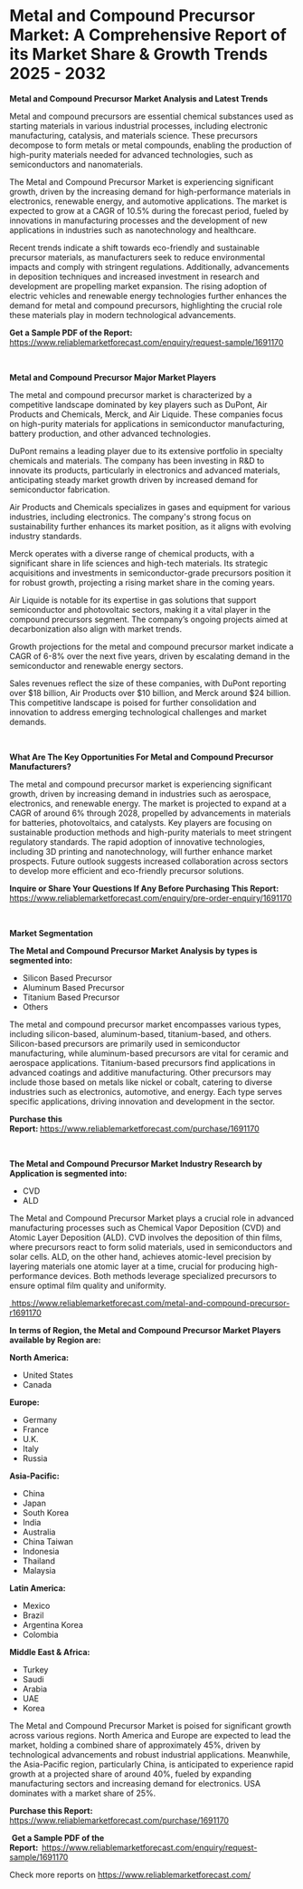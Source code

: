 <p><h1>Metal and Compound Precursor Market: A Comprehensive Report of its Market Share & Growth Trends 2025 - 2032</h1></p><p><strong>Metal and Compound Precursor Market Analysis and Latest Trends</strong></p>
<p><p>Metal and compound precursors are essential chemical substances used as starting materials in various industrial processes, including electronic manufacturing, catalysis, and materials science. These precursors decompose to form metals or metal compounds, enabling the production of high-purity materials needed for advanced technologies, such as semiconductors and nanomaterials.</p><p>The Metal and Compound Precursor Market is experiencing significant growth, driven by the increasing demand for high-performance materials in electronics, renewable energy, and automotive applications. The market is expected to grow at a CAGR of 10.5% during the forecast period, fueled by innovations in manufacturing processes and the development of new applications in industries such as nanotechnology and healthcare. </p><p>Recent trends indicate a shift towards eco-friendly and sustainable precursor materials, as manufacturers seek to reduce environmental impacts and comply with stringent regulations. Additionally, advancements in deposition techniques and increased investment in research and development are propelling market expansion. The rising adoption of electric vehicles and renewable energy technologies further enhances the demand for metal and compound precursors, highlighting the crucial role these materials play in modern technological advancements.</p></p>
<p><strong>Get a Sample PDF of the Report:&nbsp;</strong> <a href="https://www.reliablemarketforecast.com/enquiry/request-sample/1691170?utm_campaign=2478&utm_medium=2&utm_source=Github&utm_content=ia&utm_term=26032025&utm_id=metal-and-compound-precursor">https://www.reliablemarketforecast.com/enquiry/request-sample/1691170</a></p>
<p>&nbsp;</p>
<p><strong>Metal and Compound Precursor Major Market Players</strong></p>
<p><p>The metal and compound precursor market is characterized by a competitive landscape dominated by key players such as DuPont, Air Products and Chemicals, Merck, and Air Liquide. These companies focus on high-purity materials for applications in semiconductor manufacturing, battery production, and other advanced technologies.</p><p>DuPont remains a leading player due to its extensive portfolio in specialty chemicals and materials. The company has been investing in R&D to innovate its products, particularly in electronics and advanced materials, anticipating steady market growth driven by increased demand for semiconductor fabrication. </p><p>Air Products and Chemicals specializes in gases and equipment for various industries, including electronics. The company's strong focus on sustainability further enhances its market position, as it aligns with evolving industry standards.</p><p>Merck operates with a diverse range of chemical products, with a significant share in life sciences and high-tech materials. Its strategic acquisitions and investments in semiconductor-grade precursors position it for robust growth, projecting a rising market share in the coming years.</p><p>Air Liquide is notable for its expertise in gas solutions that support semiconductor and photovoltaic sectors, making it a vital player in the compound precursors segment. The company’s ongoing projects aimed at decarbonization also align with market trends.</p><p>Growth projections for the metal and compound precursor market indicate a CAGR of 6-8% over the next five years, driven by escalating demand in the semiconductor and renewable energy sectors. </p><p>Sales revenues reflect the size of these companies, with DuPont reporting over $18 billion, Air Products over $10 billion, and Merck around $24 billion. This competitive landscape is poised for further consolidation and innovation to address emerging technological challenges and market demands.</p></p>
<p>&nbsp;</p>
<p><strong>What Are The Key Opportunities For Metal and Compound Precursor Manufacturers?</strong></p>
<p><p>The metal and compound precursor market is experiencing significant growth, driven by increasing demand in industries such as aerospace, electronics, and renewable energy. The market is projected to expand at a CAGR of around 6% through 2028, propelled by advancements in materials for batteries, photovoltaics, and catalysts. Key players are focusing on sustainable production methods and high-purity materials to meet stringent regulatory standards. The rapid adoption of innovative technologies, including 3D printing and nanotechnology, will further enhance market prospects. Future outlook suggests increased collaboration across sectors to develop more efficient and eco-friendly precursor solutions.</p></p>
<p><strong>Inquire or Share Your Questions If Any Before Purchasing This Report:</strong> <a href="https://www.reliablemarketforecast.com/enquiry/pre-order-enquiry/1691170?utm_campaign=2478&utm_medium=2&utm_source=Github&utm_content=ia&utm_term=26032025&utm_id=metal-and-compound-precursor">https://www.reliablemarketforecast.com/enquiry/pre-order-enquiry/1691170</a></p>
<p>&nbsp;</p>
<p><strong>Market Segmentation</strong></p>
<p><strong>The Metal and Compound Precursor Market Analysis by types is segmented into:</strong></p>
<p><ul><li>Silicon Based Precursor</li><li>Aluminum Based Precursor</li><li>Titanium Based Precursor</li><li>Others</li></ul></p>
<p><p>The metal and compound precursor market encompasses various types, including silicon-based, aluminum-based, titanium-based, and others. Silicon-based precursors are primarily used in semiconductor manufacturing, while aluminum-based precursors are vital for ceramic and aerospace applications. Titanium-based precursors find applications in advanced coatings and additive manufacturing. Other precursors may include those based on metals like nickel or cobalt, catering to diverse industries such as electronics, automotive, and energy. Each type serves specific applications, driving innovation and development in the sector.</p></p>
<p><strong>Purchase this Report:&nbsp;</strong><a href="https://www.reliablemarketforecast.com/purchase/1691170?utm_campaign=2478&utm_medium=2&utm_source=Github&utm_content=ia&utm_term=26032025&utm_id=metal-and-compound-precursor">https://www.reliablemarketforecast.com/purchase/1691170</a></p>
<p>&nbsp;</p>
<p><strong>The Metal and Compound Precursor Market Industry Research by Application is segmented into:</strong></p>
<p><ul><li>CVD</li><li>ALD</li></ul></p>
<p><p>The Metal and Compound Precursor Market plays a crucial role in advanced manufacturing processes such as Chemical Vapor Deposition (CVD) and Atomic Layer Deposition (ALD). CVD involves the deposition of thin films, where precursors react to form solid materials, used in semiconductors and solar cells. ALD, on the other hand, achieves atomic-level precision by layering materials one atomic layer at a time, crucial for producing high-performance devices. Both methods leverage specialized precursors to ensure optimal film quality and uniformity.</p></p>
<p><a href="https://www.reliablemarketforecast.com/metal-and-compound-precursor-r1691170?utm_campaign=2478&utm_medium=2&utm_source=Github&utm_content=ia&utm_term=26032025&utm_id=metal-and-compound-precursor">&nbsp;https://www.reliablemarketforecast.com/metal-and-compound-precursor-r1691170</a></p>
<p><strong>In terms of Region, the Metal and Compound Precursor Market Players available by Region are:</strong></p>
<p>
    <p> <strong> North America: </strong>
        <ul>
            <li>United States</li>
            <li>Canada</li>
        </ul>
        </p> 
    <p> <strong> Europe: </strong>
        <ul>
            <li>Germany</li>
            <li>France</li>
            <li>U.K.</li>
            <li>Italy</li>
            <li>Russia</li>
        </ul>
        </p> 
    <p> <strong> Asia-Pacific: </strong>
        <ul>
            <li>China</li>
            <li>Japan</li>
            <li>South Korea</li>
            <li>India</li>
            <li>Australia</li>
            <li>China Taiwan</li>
            <li>Indonesia</li>
            <li>Thailand</li>
            <li>Malaysia</li>
        </ul>
        </p> 
    <p> <strong> Latin America: </strong>
        <ul>
            <li>Mexico</li>
            <li>Brazil</li>
            <li>Argentina Korea</li>
            <li>Colombia</li>
        </ul>
        </p> 
    <p> <strong> Middle East & Africa: </strong>
        <ul>
            <li>Turkey</li>
            <li>Saudi</li>
            <li>Arabia</li>
            <li>UAE</li>
            <li>Korea</li>
        </ul>
    </p>
    </p>
<p><p>The Metal and Compound Precursor Market is poised for significant growth across various regions. North America and Europe are expected to lead the market, holding a combined share of approximately 45%, driven by technological advancements and robust industrial applications. Meanwhile, the Asia-Pacific region, particularly China, is anticipated to experience rapid growth at a projected share of around 40%, fueled by expanding manufacturing sectors and increasing demand for electronics. USA dominates with a market share of 25%.</p></p>
<p><strong>Purchase this Report: </strong><a href="https://www.reliablemarketforecast.com/purchase/1691170?utm_campaign=2478&utm_medium=2&utm_source=Github&utm_content=ia&utm_term=26032025&utm_id=metal-and-compound-precursor">https://www.reliablemarketforecast.com/purchase/1691170</a></p>
<p>&nbsp;<strong>Get a Sample PDF of the Report:&nbsp;&nbsp;</strong><a href="https://www.reliablemarketforecast.com/enquiry/request-sample/1691170?utm_campaign=2478&utm_medium=2&utm_source=Github&utm_content=ia&utm_term=26032025&utm_id=metal-and-compound-precursor">https://www.reliablemarketforecast.com/enquiry/request-sample/1691170</a></p>
<p><strong></strong></p>
<p>Check more reports on <a href="https://www.reliablemarketforecast.com/?utm_campaign=2478&utm_medium=2&utm_source=Github&utm_content=ia&utm_term=26032025&utm_id=metal-and-compound-precursor">https://www.reliablemarketforecast.com/</a></p>